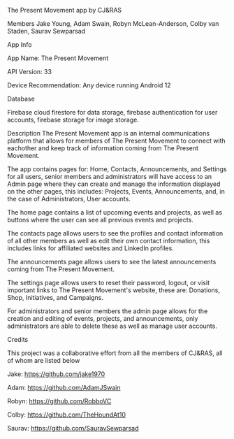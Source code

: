 The Present Movement app by CJ&RAS



Members
Jake Young, Adam Swain, Robyn McLean-Anderson, Colby van Staden, Saurav Sewparsad



App Info

App Name: The Present Movement

API Version: 33

Device Recommendation: Any device running Android 12



Database

Firebase cloud firestore for data storage, firebase authentication for user accounts, firebase storage for image storage.



Description
The Present Movement app is an internal communications platform that allows for members of The Present Movement to connect with eachother and keep track of information coming from The Present Movement.

The app contains pages for: Home, Contacts, Announcements, and Settings for all users, senior members and administrators will have access to an Admin page where they can create and manage the information displayed on the other pages, this includes: Projects, Events, Announcements, and, in the case of Administrators, User accounts.

The home page contains a list of upcoming events and projects, as well as buttons where the user can see all previous events and projects.

The contacts page allows users to see the profiles and contact information of all other members as well as edit their own contact information, this includes links for affiliated websites and LinkedIn profiles.

The announcements page allows users to see the latest announcements coming from The Present Movement.

The settings page allows users to reset their password, logout, or visit important links to The Present Movement's website, these are: Donations, Shop, Initiatives, and Campaigns.

For administrators and senior members the admin page allows for the creation and editing of events, projects, and announcements, only administrators are able to delete these as well as manage user accounts.



Credits

This project was a collaborative effort from all the members of CJ&RAS, all of whom are listed below

Jake: https://github.com/jake1970

Adam: https://github.com/AdamJSwain

Robyn: https://github.com/RobboVC

Colby: https://github.com/TheHoundAt10

Saurav: https://github.com/SauravSewparsad
